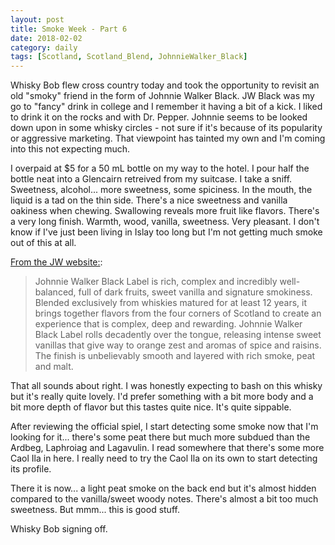 ```yaml
---
layout: post
title: Smoke Week - Part 6
date: 2018-02-02
category: daily
tags: [Scotland, Scotland_Blend, JohnnieWalker_Black]
---
```


Whisky Bob flew cross country today and took the opportunity to revisit an old "smoky" friend in the form of Johnnie Walker Black. JW Black was my go to "fancy" drink in college and I remember it having a bit of a kick. I liked to drink it on the rocks and with Dr. Pepper. Johnnie seems to be looked down upon in some whisky circles - not sure if it's because of its popularity or aggressive marketing. That viewpoint has tainted my own and I'm coming into this not expecting much.

I overpaid at $5 for a 50 mL bottle on my way to the hotel. I pour half the bottle neat into a Glencairn retreived from my suitcase. I take a sniff. Sweetness, alcohol... more sweetness, some spiciness. In the mouth, the liquid is a tad on the thin side. There's a nice sweetness and vanilla oakiness when chewing. Swallowing reveals more fruit like flavors. There's a very long finish. Warmth, wood, vanilla, sweetness. Very pleasant. I don't know if I've just been living in Islay too long but I'm not getting much smoke out of this at all.

[From the JW website:](https://www.johnniewalker.com/en-us/our-whisky/johnnie-walker-labels/black-label/):

> Johnnie Walker Black Label is rich, complex and incredibly well-balanced, full of dark fruits, sweet vanilla and signature smokiness. Blended exclusively from whiskies matured for at least 12 years, it brings together flavors from the four corners of Scotland to create an experience that is complex, deep and rewarding. Johnnie Walker Black Label rolls decadently over the tongue, releasing intense sweet vanillas that give way to orange zest and aromas of spice and raisins. The finish is unbelievably smooth and layered with rich smoke, peat and malt.

That all sounds about right. I was honestly expecting to bash on this whisky but it's really quite lovely. I'd prefer something with a bit more body and a bit more depth of flavor but this tastes quite nice. It's quite sippable.

After reviewing the official spiel, I start detecting some smoke now that I'm looking for it... there's some peat there but much more subdued than the Ardbeg, Laphroiag and Lagavulin. I read somewhere that there's some more Caol Ila in here. I really need to try the Caol Ila on its own to start detecting its profile.

There it is now... a light peat smoke on the back end but it's almost hidden compared to the vanilla/sweet woody notes. There's almost a bit too much sweetness. But mmm... this is good stuff.

Whisky Bob signing off.
